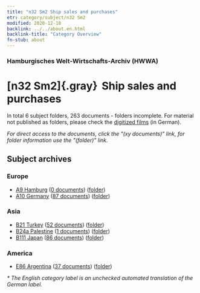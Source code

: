 ```yaml
---
title: "n32 Sm2 Ship sales and purchases"
etr: category/subject/n32 Sm2
modified: 2020-12-18
backlink: ../../about.en.html
backlink-title: "Category Overview"
fn-stub: about
---
```


### Hamburgisches Welt-Wirtschafts-Archiv (HWWA)
# [n32 Sm2]{.gray}&#8201; Ship sales and purchases&#160; 





In total 6 subject folders, 263 documents - folders incomplete.
For material not published as folders, please check the [digitized films](/film/h1_sh) (in German).

_For direct access to the documents, click the "(xy documents)" link, for folder information use the "(folder)" link._

## Subject archives



### Europe

- [A9 Hamburg](../../../geo/about.en.html#A9) (<a href="https://dfg-viewer.de/show/?tx_dlf[id]=https://pm20.zbw.eu/mets/sh/1409xx/140905/1455xx/145569/public.mets.en.xml" target="_blank">0 documents</a>) ([folder](http://purl.org/pressemappe20/folder/sh/140905,145569))
- [A10 Germany](../../../geo/about.en.html#A10) (<a href="https://dfg-viewer.de/show/?tx_dlf[id]=https://pm20.zbw.eu/mets/sh/1261xx/126128/1455xx/145569/public.mets.en.xml" target="_blank">87 documents</a>) ([folder](http://purl.org/pressemappe20/folder/sh/126128,145569))

### Asia

- [B21 Turkey](../../../geo/about.en.html#B21) (<a href="https://dfg-viewer.de/show/?tx_dlf[id]=https://pm20.zbw.eu/mets/sh/1411xx/141111/1455xx/145569/public.mets.en.xml" target="_blank">52 documents</a>) ([folder](http://purl.org/pressemappe20/folder/sh/141111,145569))
- [B24a Palestine](../../../geo/about.en.html#B24a) (<a href="https://dfg-viewer.de/show/?tx_dlf[id]=https://pm20.zbw.eu/mets/sh/1411xx/141115/1455xx/145569/public.mets.en.xml" target="_blank">1 documents</a>) ([folder](http://purl.org/pressemappe20/folder/sh/141115,145569))
- [B111 Japan](../../../geo/about.en.html#B111) (<a href="https://dfg-viewer.de/show/?tx_dlf[id]=https://pm20.zbw.eu/mets/sh/1412xx/141272/1455xx/145569/public.mets.en.xml" target="_blank">86 documents</a>) ([folder](http://purl.org/pressemappe20/folder/sh/141272,145569))

### America

- [E86 Argentina](../../../geo/about.en.html#E86) (<a href="https://dfg-viewer.de/show/?tx_dlf[id]=https://pm20.zbw.eu/mets/sh/1416xx/141692/1455xx/145569/public.mets.en.xml" target="_blank">37 documents</a>) ([folder](http://purl.org/pressemappe20/folder/sh/141692,145569))


_* The English category label is an unchecked automated translation of the German label._

